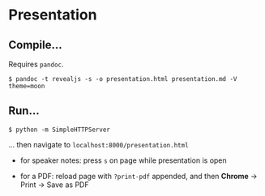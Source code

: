 # Presentation

## Compile...

Requires `pandoc`.

```
$ pandoc -t revealjs -s -o presentation.html presentation.md -V theme=moon
```

## Run...

```
$ python -m SimpleHTTPServer
```

... then navigate to `localhost:8000/presentation.html`

- for speaker notes: press `s` on page while presentation is open

- for a PDF: reload page with `?print-pdf` appended, and then **Chrome** -> Print -> Save as PDF
